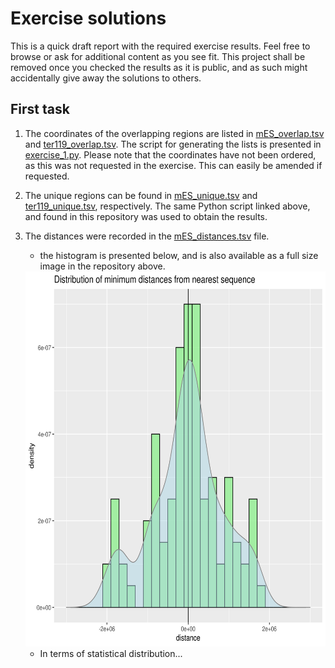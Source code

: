 # Exercise solutions

This is a quick draft report with the required exercise results. Feel free to browse or ask for additional content as you see fit. This project shall be removed once you checked the results as it is public, and as such might accidentally give away the solutions to others.

## First task

1. The coordinates of the overlapping regions are listed in [mES\_overlap.tsv](mES_overlap.tsv) and [ter119\_overlap.tsv](ter119_overlap.tsv). The script for generating the lists is presented in [exercise\_1.py](exercise_1.py). Please note that the coordinates have not been ordered, as this was not requested in the exercise. This can easily be amended if requested. 
2. The unique regions can be found in [mES\_unique.tsv](mES_unique.tsv) and [ter119\_unique.tsv](ter119_unique.tsv), respectively. The same Python script linked above, and found in this repository was used to obtain the results.
3. The distances were recorded in the [mES\_distances.tsv](mES_distances.tsv) file. 
   - the histogram is presented below, and is also available as a full size image in the repository above.
   
    <img src="test.png"  width="600" height="600">
    
    
   - In terms of statistical distribution...
